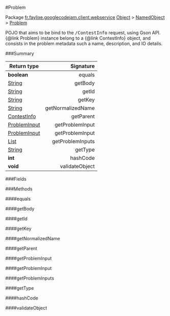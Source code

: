 #Problem

Package [fr.faylixe.googlecodejam.client.webservice](nullfr/faylixe/googlecodejam/client/webservice)
[Object]() > [NamedObject]() > [Problem]()

<p>POJO that aims to be bind to the <tt>/ContestInfo</tt>
 request, using Gson API. {@link Problem} instance belong
 to a {@link ContestInfo} object, and consists in the problem
 metadata such a name, description, and IO details.</p>

###Summary


Return type | Signature
--- | ---:
**boolean** | equals
[String]() | getBody
[String]() | getId
[String]() | getKey
[String]() | getNormalizedName
[ContestInfo]() | getParent
[ProblemInput]() | getProblemInput
[ProblemInput]() | getProblemInput
[List]() | getProblemInputs
[String]() | getType
**int** | hashCode
**void** | validateObject

###Fields


###Methods

####equals


####getBody


####getId


####getKey


####getNormalizedName


####getParent


####getProblemInput


####getProblemInput


####getProblemInputs


####getType


####hashCode


####validateObject


